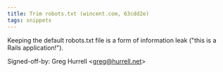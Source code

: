 ```yaml
---
title: Trim robots.txt (wincent.com, 63cdd2e)
tags: snippets
---
```


Keeping the default robots.txt file is a form of information leak ("this is a Rails application!").

Signed-off-by: Greg Hurrell &lt;greg@hurrell.net&gt;
